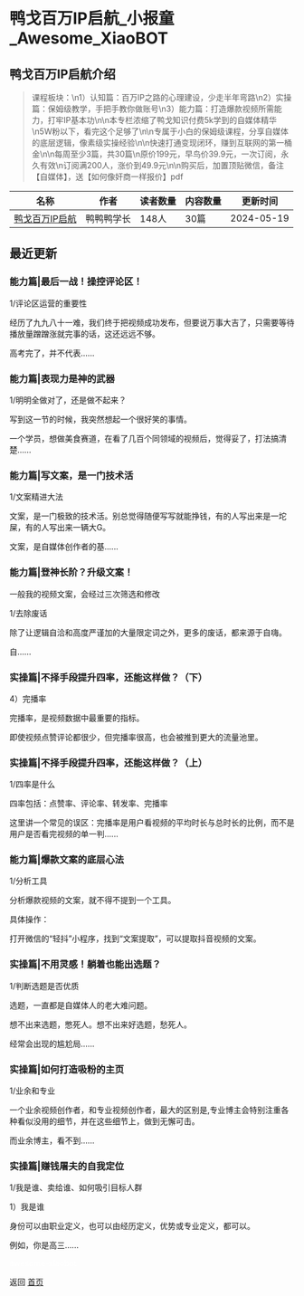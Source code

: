 # 鸭戈百万IP启航_小报童_Awesome_XiaoBOT

## 鸭戈百万IP启航介绍
> 课程板块：\n1）认知篇：百万IP之路的心理建设，少走半年弯路\n2）实操篇：保姆级教学，手把手教你做账号\n3）能力篇：打造爆款视频所需能力，打牢IP基本功\n\n本专栏浓缩了鸭戈知识付费5k学到的自媒体精华\n5W粉以下，看完这个足够了\n\n专属于小白的保姆级课程，分享自媒体的底层逻辑，像素级实操经验\n\n快速打通变现闭环，赚到互联网的第一桶金\n\n每周至少3篇，共30篇\n原价199元，早鸟价39.9元，一次订阅，永久有效\n订阅满200人，涨价到49.9元\n\n购买后，加置顶贴微信，备注【自媒体】，送【如何像奸商一样报价】pdf  
  


|名称|作者|读者数量|内容数量|更新时间|
|---|---|---|---|---|
|[鸭戈百万IP启航](https://xiaobot.net/p/yage?refer=9c3f1c95-a052-465a-9902-f6d75080262a)|鸭鸭鸭学长|148人|30篇|2024-05-19|

## 最近更新
### 能力篇|最后一战！操控评论区！

1/评论区运营的重要性

经历了九九八十一难，我们终于把视频成功发布，但要说万事大吉了，只需要等待播放量蹭蹭涨就完事的话，这还远远不够。

高考完了，并不代表......

### 能力篇|表现力是神的武器

1/明明全做对了，还是做不起来？

写到这一节的时候，我突然想起一个很好笑的事情。

一个学员，想做美食赛道，在看了几百个同领域的视频后，觉得妥了，打法搞清楚......

### 能力篇|写文案，是一门技术活

1/文案精进大法

文案，是一门极致的技术活。别总觉得随便写写就能挣钱，有的人写出来是一坨屎，有的人写出来一辆大G。

文案，是自媒体创作者的基......

### 能力篇|登神长阶？升级文案！

一般我的视频文案，会经过三次筛选和修改

1/去除废话

除了让逻辑自洽和高度严谨加的大量限定词之外，更多的废话，都来源于自嗨。

自......

### 实操篇|不择手段提升四率，还能这样做？（下）

4）完播率

完播率，是视频数据中最重要的指标。

即使视频点赞评论都很少，但完播率很高，也会被推到更大的流量池里。

### 实操篇|不择手段提升四率，还能这样做？（上）

1/四率是什么

四率包括：点赞率、评论率、转发率、完播率

这里讲一个常见的误区：完播率是用户看视频的平均时长与总时长的比例，而不是用户是否看完视频的单一判......

### 能力篇|爆款文案的底层心法

1/分析工具

分析爆款视频的文案，就不得不提到一个工具。

具体操作：

打开微信的“轻抖”小程序，找到“文案提取”，可以提取抖音视频的文案。

### 实操篇|不用灵感！躺着也能出选题？

1/判断选题是否优质

选题，一直都是自媒体人的老大难问题。

想不出来选题，憋死人。想不出来好选题，愁死人。

经常会出现的尴尬局......

### 实操篇|如何打造吸粉的主页

1/业余和专业

一个业余视频创作者，和专业视频创作者，最大的区别是,专业博主会特别注重各种看似没用的细节，并在这些细节上，做到无懈可击。

而业余博主，看不到......

### 实操篇|赚钱屠夫的自我定位

1/我是谁、卖给谁、如何吸引目标人群

1）我是谁

身份可以由职业定义，也可以由经历定义，优势或专业定义，都可以。

例如，你是高三......


<a href="https://github.com/Reno9527/awesome-xiaobot" style="color: white; text-decoration: none;">awesome-xiaobot</a>

返回 [首页](../README.md)
